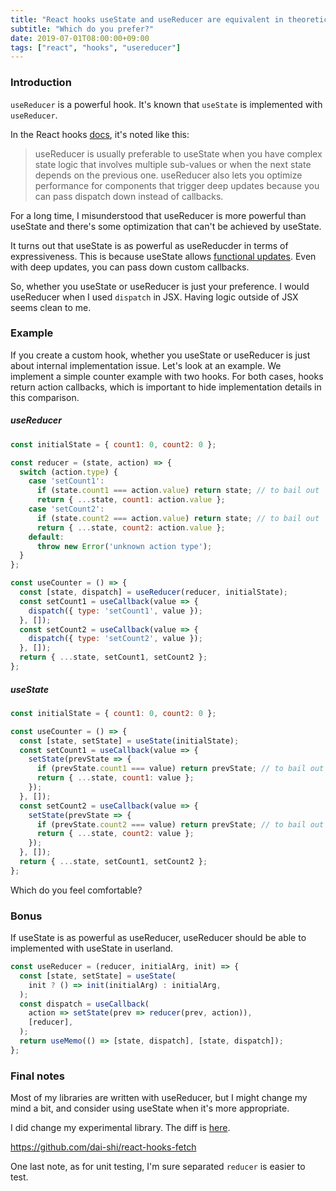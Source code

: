 ```yaml
---
title: "React hooks useState and useReducer are equivalent in theoretical expressiveness"
subtitle: "Which do you prefer?"
date: 2019-07-01T08:00:00+09:00
tags: ["react", "hooks", "usereducer"]
---
```


### Introduction

`useReducer` is a powerful hook. It's known that
`useState` is implemented with `useReducer`.

In the React hooks [docs](https://reactjs.org/docs/hooks-reference.html#usereducer), it's noted like this:

> useReducer is usually preferable to useState when you have complex state logic that involves multiple sub-values or when the next state depends on the previous one. useReducer also lets you optimize performance for components that trigger deep updates because you can pass dispatch down instead of callbacks.

For a long time, I misunderstood that useReducer is more powerful than useState
and there's some optimization that can't be achieved by useState.

It turns out that useState is as powerful as useReducder in terms of expressiveness. This is because useState allows [functional updates](https://reactjs.org/docs/hooks-reference.html#functional-updates).
Even with deep updates, you can pass down custom callbacks.

So, whether you useState or useReducer is just your preference.
I would useReducer when I used `dispatch` in JSX. Having logic outside of
JSX seems clean to me.

### Example

If you create a custom hook, whether you useState or useReducer is
just about internal implementation issue.
Let's look at an example. We implement a simple counter example
with two hooks. For both cases, hooks return action callbacks,
which is important to hide implementation details in this comparison.

##### useReducer

```javascript
const initialState = { count1: 0, count2: 0 };

const reducer = (state, action) => {
  switch (action.type) {
    case 'setCount1':
      if (state.count1 === action.value) return state; // to bail out
      return { ...state, count1: action.value };
    case 'setCount2':
      if (state.count2 === action.value) return state; // to bail out
      return { ...state, count2: action.value };
    default:
      throw new Error('unknown action type');
  }
};

const useCounter = () => {
  const [state, dispatch] = useReducer(reducer, initialState);
  const setCount1 = useCallback(value => {
    dispatch({ type: 'setCount1', value });
  }, []);
  const setCount2 = useCallback(value => {
    dispatch({ type: 'setCount2', value });
  }, []);
  return { ...state, setCount1, setCount2 };
};
```

##### useState

```javascript
const initialState = { count1: 0, count2: 0 };

const useCounter = () => {
  const [state, setState] = useState(initialState);
  const setCount1 = useCallback(value => {
    setState(prevState => {
      if (prevState.count1 === value) return prevState; // to bail out
      return { ...state, count1: value };
    });
  }, []);
  const setCount2 = useCallback(value => {
    setState(prevState => {
      if (prevState.count2 === value) return prevState; // to bail out
      return { ...state, count2: value };
    });
  }, []);
  return { ...state, setCount1, setCount2 };
};
```

Which do you feel comfortable?

### Bonus

If useState is as powerful as useReducer, useReducer
should be able to implemented with useState in userland.

```javascript
const useReducer = (reducer, initialArg, init) => {
  const [state, setState] = useState(
    init ? () => init(initialArg) : initialArg,
  );
  const dispatch = useCallback(
    action => setState(prev => reducer(prev, action)),
    [reducer],
  );
  return useMemo(() => [state, dispatch], [state, dispatch]);
};
```

### Final notes

Most of my libraries are written with useReducer,
but I might change my mind a bit, and consider using
useState when it's more appropriate.

I did change my experimental library. The diff is [here](https://github.com/dai-shi/react-hooks-fetch/commit/b20ff29acab2ad2040a5bd6b547d39a43366a868).

<https://github.com/dai-shi/react-hooks-fetch>

One last note, as for unit testing, I'm sure separated `reducer` is easier to test.
